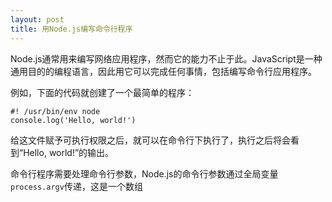 ```yaml
---
layout: post
title: 用Node.js编写命令行程序
---
```

Node.js通常用来编写网络应用程序，然而它的能力不止于此。JavaScript是一种通用目的的编程语言，因此用它可以完成任何事情，包括编写命令行应用程序。

例如，下面的代码就创建了一个最简单的程序：

~~~ {.javascript}
#! /usr/bin/env node
console.log('Hello, world!')
~~~

给这文件赋予可执行权限之后，就可以在命令行下执行了，执行之后将会看到“Hello, world!”的输出。

命令行程序需要处理命令行参数，Node.js的命令行参数通过全局变量`process.argv`传递，这是一个数组
